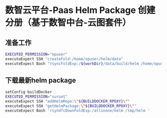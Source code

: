 # 数智云平台-Paas Helm Package 创建分册（基于数智中台-云图套件）


## 准备工作

```bash
EXECUTED_PERMISSION="opuser"
executeExpect SSH "createFold:/home/opuser/helm/data"
executeExpect Bash "rsyncFoldExp:/${workDir}/data/build/helm /home/opuser/helm/data"
````

## 下载最新helm package

```bash
setConfig buildDocker
EXECUTED_PERMISSION="suroot"
executeExpect SSH "addHelmRepo:\"${BUILDDOCKER_RPOXY}\"" 
executeExpect SSH "getHelmPackage:\"${BUILDDOCKER_RPOXY}\""
executeExpect Bash 'rsyndfcDownFoldExp:/allinone/helm /tmp/helm '

```

